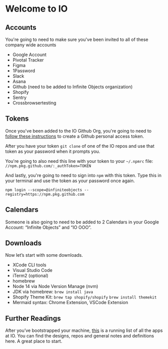 # Welcome to IO


## Accounts

You're going to need to make sure you've been invited to all of these company wide accounts

- Google Account
- Pivotal Tracker
- Figma
- 1Password
- Slack
- Asana
- Github (need to be added to Infinite Objects organization)
- Shopify
- Sentry
- Crossbrowsertesting

## Tokens

Once you've been added to the IO Github Org, you're going to need to [follow these instructions](https://docs.github.com/en/github/authenticating-to-github/keeping-your-account-and-data-secure/creating-a-personal-access-token) to create a Github personal access token.

After you have your token `git clone` of one of the IO repos and use that token as your password when it prompts you.

You're going to also need this line with your token to your `~/.npmrc` file:
`//npm.pkg.github.com/:_authToken=TOKEN`

And lastly, you're going to need to sign into `npm` with this token. Type this in your terminal and use the token as your password once again.

`npm login --scope=@infiniteobjects --registry=https://npm.pkg.github.com`

## Calendars

Someone is also going to need to be added to 2 Calendars in your Google Account: “Infinite Objects” and “IO OOO”.

## Downloads

Now let’s start with some downloads. 

- XCode CLI tools
- Visual Studio Code
- iTerm2 (optional)
- homebrew
- Node 14 via Node Version Manage (nvm)
- JDK via homebrew: `brew install java`
- Shopify Theme Kit: `brew tap shopify/shopify` `brew install themekit` 
- Mermaid syntax: Chrome Extension, VSCode Extension

## Further Readings

After you’ve bootstrapped your machine, [this](https://docs.google.com/document/d/1Zeexj_N7ACkXIdXEn0E2LafOTjvXL8pobhM9dr5aVw8/edit) is a running list of all the apps at IO. You can find the designs, repos and general notes and definitions here. A great place to start.


